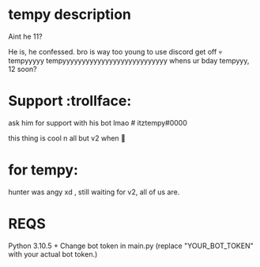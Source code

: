 # tempy description 


Aint he 11?

He is, he confessed.
bro is way too young to use discord
get off 💀
tempyyyyy
tempyyyyyyyyyyyyyyyyyyyyyyyyyyy
whens ur bday tempyyy, 12 soon?

# Support :trollface:

ask him for support with his bot lmao # itztempy#0000

this thing is cool n all but v2 when 🦬

# for tempy: 

hunter was angy xd
, still waiting for v2, all of us are.

# REQS

Python 3.10.5 +
Change bot token in main.py (replace "YOUR_BOT_TOKEN" with your actual bot token.)
